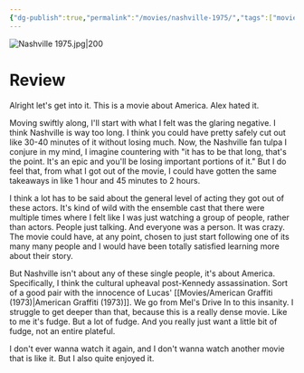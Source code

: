 ```yaml
---
{"dg-publish":true,"permalink":"/movies/nashville-1975/","tags":["movies"],"created":"2024-03-14","updated":"2024-08-19"}
---
```



![Nashville 1975.jpg|200](/img/user/Attachments/Nashville%201975.jpg)

# Review

Alright let's get into it. This is a movie about America. Alex hated it.

Moving swiftly along, I'll start with what I felt was the glaring negative. I think Nashville is way too long. I think you could have pretty safely cut out like 30-40 minutes of it without losing much. Now, the Nashville fan tulpa I conjure in my mind, I imagine countering with "it has to be that long, that's the point. It's an epic and you'll be losing important portions of it." But I do feel that, from what I got out of the movie, I could have gotten the same takeaways in like 1 hour  and 45 minutes to 2 hours.

I think a lot has to be said about the general level of acting they got out of these actors. It's kind of wild with the ensemble cast that there were multiple times where I felt like I was just watching a group of people, rather than actors. People just talking. And everyone was a person. It was crazy. The movie could have, at any point, chosen to just start following one of its many many people and I would have been totally satisfied learning more about their story.

But Nashville isn't about any of these single people, it's about America. Specifically, I think the cultural upheaval post-Kennedy assassination. Sort of a good pair with the innocence of Lucas' [[Movies/American Graffiti (1973)\|American Graffiti (1973)]]. We go from Mel's Drive In to this insanity. I struggle to get deeper than that, because this is a really dense movie. Like to me it's fudge. But a lot of fudge. And you really just want a little bit of fudge, not an entire plateful.

I don't ever wanna watch it again, and I don't wanna watch another movie that is like it. But I also quite enjoyed it.

